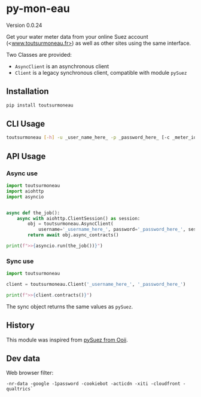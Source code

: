 # py-mon-eau

Version 0.0.24

Get your water meter data from your online Suez account (<www.toutsurmoneau.fr>) as well as other sites using the same interface.

Two Classes are provided:

- `AsyncClient` is an asynchronous client
- `Client` is a legacy synchronous client, compatible with module `pySuez`

## Installation

```bash
pip install toutsurmoneau
```

## CLI Usage

```bash
toutsurmoneau [-h] -u _user_name_here_ -p _password_here_ [-c _meter_id_] [-e _action_]
```

## API Usage

### Async use

```python
import toutsurmoneau
import aiohttp
import asyncio


async def the_job():
    async with aiohttp.ClientSession() as session:
        obj = toutsurmoneau.AsyncClient(
            username='_username_here_', password='_password_here_', session=session)
        return await obj.async_contracts()

print(f">>{asyncio.run(the_job())}")
```

### Sync use

```python
import toutsurmoneau

client = toutsurmoneau.Client('_username_here_', '_password_here_')

print(f">>{client.contracts()}")
```

The sync object returns the same values as `pySuez`.

## History

This module was inspired from [pySuez from Ooii](https://github.com/ooii/pySuez).

## Dev data

Web browser filter:

```text
-nr-data -google -1password -cookiebot -acticdn -xiti -cloudfront -qualtrics`
```
